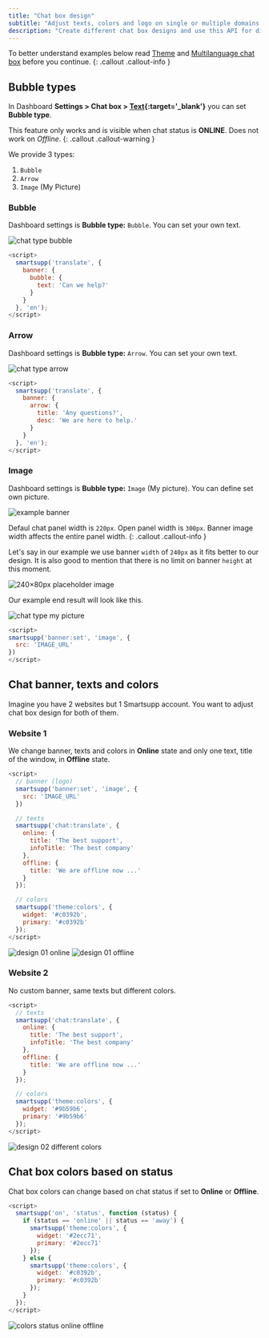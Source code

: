 ```yaml
---
title: "Chat box design"
subtitle: "Adjust texts, colors and logo on single or multiple domains."
description: "Create different chat box designs and use this API for different departments or sections on your website."
---
```


To better understand examples below read [Theme](/docs/javascript-api/theme/) and [Multilanguage chat box](/docs/examples/multilanguage-chat-box/) before you continue.
{: .callout .callout-info }

## Bubble types

In Dashboard **Settings > Chat box > [Text](https://www.smartsupp.com/app/settings/chatbox/text/){:target='\_blank'}** you can set **Bubble type**.

This feature only works and is visible when chat status is **ONLINE**. Does not work on _Offline_.
{: .callout .callout-warning }

We provide 3 types:

1. `Bubble`
2. `Arrow`
3. `Image` (My Picture)

### Bubble

Dashboard settings is **Bubble type:** `Bubble`. You can set your own text.

![chat type bubble](/assets/img/docs/examples/chat-box-design/chat-type-bubble.png)

```js
<script>
  smartsupp('translate', {
    banner: {
      bubble: {
        text: 'Can we help?'
      }
    }
  }, 'en');
</script>
```

### Arrow

Dashboard settings is **Bubble type:** `Arrow`. You can set your own text.

![chat type arrow](/assets/img/docs/examples/chat-box-design/chat-type-arrow.png)

```js
<script>
  smartsupp('translate', {
    banner: {
      arrow: {
        title: 'Any questions?',
        desc: 'We are here to help.'
      }
    }
  }, 'en');
</script>
```

### Image

Dashboard settings is **Bubble type:** `Image` (My picture). You can define set own picture.

![example banner](/assets/img/docs/examples/chat-box-design/example-banner.png)

Defaul chat panel width is `220px`. Open panel width is `300px`. Banner image width affects the entire panel width.
{: .callout .callout-info }

Let's say in our example we use banner `width` of `240px` as it fits better to our design. It is also good to mention that there is no limit on banner `height` at this moment.

![240×80px placeholder image](/assets/img/docs/examples/chat-box-design/240x80.png)

Our example end result will look like this.

![chat type my picture](/assets/img/docs/examples/chat-box-design/chat-type-my-picture.png)

```js
<script>
smartsupp('banner:set', 'image', {
  src: 'IMAGE_URL'
})
</script>
```

## Chat banner, texts and colors

Imagine you have 2 websites but 1 Smartsupp account. You want to adjust chat box design for both of them.

### Website 1

We change banner, texts and colors in **Online** state and only one text, title of the window, in **Offline** state.

```js
<script>
  // banner (logo)
  smartsupp('banner:set', 'image', {
    src: 'IMAGE_URL'
  })

  // texts
  smartsupp('chat:translate', {
    online: {
      title: 'The best support',
      infoTitle: 'The best company'
    },
    offline: {
      title: 'We are offline now ...'
    }
  });

  // colors
  smartsupp('theme:colors', {
    widget: '#c0392b',
    primary: '#c0392b'
  });
</script>
```

![design 01 online](/assets/img/docs/examples/chat-box-design/design-01-online.gif)
![design 01 offline](/assets/img/docs/examples/chat-box-design/design-01-offline.png)

### Website 2

No custom banner, same texts but different colors.

```js
<script>
  // texts
  smartsupp('chat:translate', {
    online: {
      title: 'The best support',
      infoTitle: 'The best company'
    },
    offline: {
      title: 'We are offline now ...'
    }
  });

  // colors
  smartsupp('theme:colors', {
    widget: '#9b59b6',
    primary: '#9b59b6'
  });
</script>
```

![design 02 different colors](/assets/img/docs/examples/chat-box-design/design-02-diffrent-colors.gif)

## Chat box colors based on status

Chat box colors can change based on chat status if set to **Online** or **Offline**.

```js
<script>
  smartsupp('on', 'status', function (status) {
    if (status == 'online' || status == 'away') {
      smartsupp('theme:colors', {
        widget: '#2ecc71',
        primary: '#2ecc71'
      });
    } else {
      smartsupp('theme:colors', {
        widget: '#c0392b',
        primary: '#c0392b'
      });
    }
  });
</script>
```

![colors status online offline](/assets/img/docs/examples/chat-box-design/colors-status-online-offline.gif)
